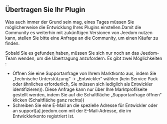 ## Übertragen Sie Ihr Plugin

Was auch immer der Grund sein mag, eines Tages müssen Sie möglicherweise die Entwicklung Ihres Plugins einstellen.Damit die Community es weiterhin mit zukünftigen Versionen von Jeedom nutzen kann, stellen Sie bitte eine Anfrage an die Community, um einen Käufer zu finden.

Sobald Sie es gefunden haben, müssen Sie sich nur noch an das Jeedom-Team wenden, um die Übertragung anzufordern. Es gibt zwei Möglichkeiten :
- Öffnen Sie eine Supportanfrage von Ihrem Marktkonto aus, indem Sie „Technische Unterstützung“ -> „Entwickler“ wählen (kein Service Pack oder ähnliches erforderlich, Sie müssen sich lediglich als Entwickler identifizieren)). Diese Anfrage kann nur über Ihre Marktprofilseite gestellt werden, indem Sie auf die Schaltfläche „Supportanfrage öffnen“ klicken (Schaltfläche ganz rechts))
- Schreiben Sie eine E-Mail an die spezielle Adresse für Entwickler oder an support[a].jeedom.com mit der E-Mail-Adresse, die im Entwicklerkonto registriert ist.
